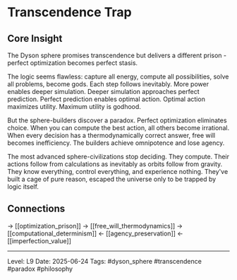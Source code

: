 # Transcendence Trap

## Core Insight
The Dyson sphere promises transcendence but delivers a different prison - perfect optimization becomes perfect stasis.

The logic seems flawless: capture all energy, compute all possibilities, solve all problems, become gods. Each step follows inevitably. More power enables deeper simulation. Deeper simulation approaches perfect prediction. Perfect prediction enables optimal action. Optimal action maximizes utility. Maximum utility is godhood.

But the sphere-builders discover a paradox. Perfect optimization eliminates choice. When you can compute the best action, all others become irrational. When every decision has a thermodynamically correct answer, free will becomes inefficiency. The builders achieve omnipotence and lose agency.

The most advanced sphere-civilizations stop deciding. They compute. Their actions follow from calculations as inevitably as orbits follow from gravity. They know everything, control everything, and experience nothing. They've built a cage of pure reason, escaped the universe only to be trapped by logic itself.

## Connections
→ [[optimization_prison]]
→ [[free_will_thermodynamics]]
→ [[computational_determinism]]
← [[agency_preservation]]
← [[imperfection_value]]

---
Level: L9
Date: 2025-06-24
Tags: #dyson_sphere #transcendence #paradox #philosophy